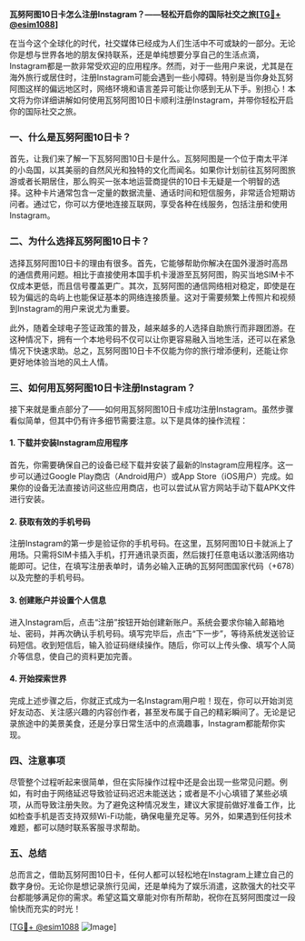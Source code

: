 **瓦努阿图10日卡怎么注册Instagram？——轻松开启你的国际社交之旅[[TG💪+ @esim1088](https://t.me/s/esim1088)]**

在当今这个全球化的时代，社交媒体已经成为人们生活中不可或缺的一部分。无论你是想与世界各地的朋友保持联系，还是单纯想要分享自己的生活点滴，Instagram都是一款非常受欢迎的应用程序。然而，对于一些用户来说，尤其是在海外旅行或居住时，注册Instagram可能会遇到一些小障碍。特别是当你身处瓦努阿图这样的偏远地区时，网络环境和语言差异可能让你感到无从下手。别担心！本文将为你详细讲解如何使用瓦努阿图10日卡顺利注册Instagram，并带你轻松开启你的国际社交之旅。

### 一、什么是瓦努阿图10日卡？

首先，让我们来了解一下瓦努阿图10日卡是什么。瓦努阿图是一个位于南太平洋的小岛国，以其美丽的自然风光和独特的文化而闻名。如果你计划前往瓦努阿图旅游或者长期居住，那么购买一张本地运营商提供的10日卡无疑是一个明智的选择。这种卡片通常包含一定量的数据流量、通话时间和短信服务，非常适合短期访问者。通过它，你可以方便地连接互联网，享受各种在线服务，包括注册和使用Instagram。

### 二、为什么选择瓦努阿图10日卡？

选择瓦努阿图10日卡的理由有很多。首先，它能够帮助你解决在国外漫游时高昂的通信费用问题。相比于直接使用本国手机卡漫游至瓦努阿图，购买当地SIM卡不仅成本更低，而且信号覆盖更广。其次，瓦努阿图的通信网络相对稳定，即使是在较为偏远的岛屿上也能保证基本的网络连接质量。这对于需要频繁上传照片和视频到Instagram的用户来说尤为重要。

此外，随着全球电子签证政策的普及，越来越多的人选择自助旅行而非跟团游。在这种情况下，拥有一个本地号码不仅可以让你更容易融入当地生活，还可以在紧急情况下快速求助。总之，瓦努阿图10日卡不仅能为你的旅行增添便利，还能让你更好地体验当地的风土人情。

### 三、如何用瓦努阿图10日卡注册Instagram？

接下来就是重点部分了——如何用瓦努阿图10日卡成功注册Instagram。虽然步骤看似简单，但其中仍有许多细节需要注意。以下是具体的操作流程：

#### 1. 下载并安装Instagram应用程序

首先，你需要确保自己的设备已经下载并安装了最新的Instagram应用程序。这一步可以通过Google Play商店（Android用户）或App Store（iOS用户）完成。如果你的设备无法直接访问这些应用商店，也可以尝试从官方网站手动下载APK文件进行安装。

#### 2. 获取有效的手机号码

注册Instagram的第一步是验证你的手机号码。在这里，瓦努阿图10日卡就派上了用场。只需将SIM卡插入手机，打开通讯录页面，然后拨打任意电话以激活网络功能即可。记住，在填写注册表单时，请务必输入正确的瓦努阿图国家代码（+678）以及完整的手机号码。

#### 3. 创建账户并设置个人信息

进入Instagram后，点击“注册”按钮开始创建新账户。系统会要求你输入邮箱地址、密码，并再次确认手机号码。填写完毕后，点击“下一步”，等待系统发送验证码短信。收到短信后，输入验证码继续操作。随后，你可以上传头像、填写个人简介等信息，使自己的资料更加完善。

#### 4. 开始探索世界

完成上述步骤之后，你就正式成为一名Instagram用户啦！现在，你可以开始浏览好友动态、关注感兴趣的内容创作者，甚至发布属于自己的精彩瞬间了。无论是记录旅途中的美景美食，还是分享日常生活中的点滴趣事，Instagram都能帮你实现。

### 四、注意事项

尽管整个过程听起来很简单，但在实际操作过程中还是会出现一些常见问题。例如，有时由于网络延迟导致验证码迟迟未能送达；或者是不小心填错了某些必填项，从而导致注册失败。为了避免这种情况发生，建议大家提前做好准备工作，比如检查手机是否支持双频Wi-Fi功能，确保电量充足等。另外，如果遇到任何技术难题，都可以随时联系客服寻求帮助。

### 五、总结

总而言之，借助瓦努阿图10日卡，任何人都可以轻松地在Instagram上建立自己的数字身份。无论你是想记录旅行见闻，还是单纯为了娱乐消遣，这款强大的社交平台都能够满足你的需求。希望这篇文章能对你有所帮助，祝你在瓦努阿图度过一段愉快而充实的时光！

[[TG💪+ @esim1088](https://t.me/s/esim1088) ![Image](https://i.postimg.cc/4NQfJmqS/Snipaste-2025-05-13-00-14-12.png)]